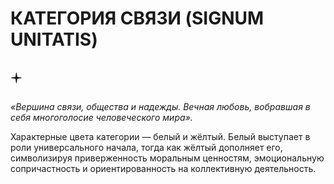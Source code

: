 # КАТЕГОРИЯ СВЯЗИ (SIGNUM UNITATIS)

## 🟄

*«Вершина связи, общества и надежды. Вечная любовь, вобравшая в себя многоголосие человеческого мира».*

Характерные цвета категории — белый и жёлтый. Белый выступает в роли универсального начала, тогда как жёлтый дополняет его, символизируя приверженность моральным ценностям, эмоциональную сопричастность и ориентированность на коллективную деятельность.